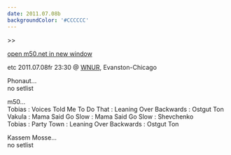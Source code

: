 ```yaml
---
date: 2011.07.08b
backgroundColor: '#CCCCCC'
---
```


\>>

[open m50.net in new window  
](http://m50.net/)  

etc 2011.07.08fr 23:30 @ [WNUR](http://www.wnur.org/), Evanston-Chicago  

Phonaut...  
no setlist  

m50...  
Tobias : Voices Told Me To Do That : Leaning Over Backwards : Ostgut Ton  
Vakula : Mama Said Go Slow : Mama Said Go Slow : Shevchenko  
Tobias : Party Town : Leaning Over Backwards : Ostgut Ton  

Kassem Mosse...  
no setlist